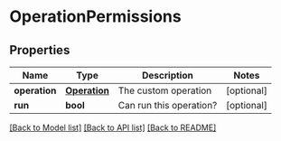 # OperationPermissions

## Properties
Name | Type | Description | Notes
------------ | ------------- | ------------- | -------------
**operation** | [**Operation**](Operation.md) | The custom operation | [optional] 
**run** | **bool** | Can run this operation? | [optional] 

[[Back to Model list]](../README.md#documentation-for-models) [[Back to API list]](../README.md#documentation-for-api-endpoints) [[Back to README]](../README.md)


